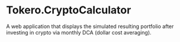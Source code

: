 # Tokero.CryptoCalculator
A web application that displays the simulated resulting portfolio after investing in crypto via monthly DCA (dollar cost averaging).
